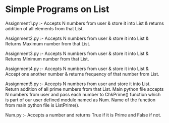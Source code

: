 # Simple Programs on List

Assignment1.py :- Accepts N numbers from user & store it into List & returns addition of all elements from that List.

Assignment2.py :- Accepts N numbers from user & store it into List & Returns Maximum number from that List.

Assignment3.py :- Accepts N numbers from user & store it into List & Returns Minimum number from that List.

Assignment4.py :- Accepts N numbers from user & store it into List & Accept one another number & returns frequency of that number from List.

Assignment5.py :- Accepts N numbers from user and store it into List. Return addition of all prime numbers from that List. Main python file accepts N numbers from user and pass each number to ChkPrime() function which is part of our user defined module named as Num. Name of the function from main python file is ListPrime().

Num.py :- Accepts a number and returns True if it is Prime and False if not.
